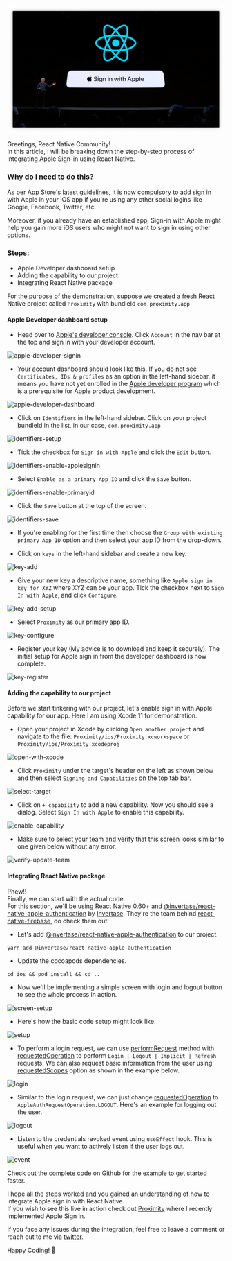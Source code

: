 ![cover](./assets/cover.png)

Greetings, React Native Community! 
<br /> In this article, I will be breaking down the step-by-step process of integrating Apple Sign-in using React Native.

### Why do I need to do this?

As per App Store's latest guidelines, it is now compulsory to add sign in with Apple in your iOS app if you're using any other social logins like Google, Facebook, Twitter, etc.

Moreover, if you already have an established app, Sign-in with Apple might help you gain more iOS users who might not want to sign in using other options.

### Steps:

* Apple Developer dashboard setup
* Adding the capability to our project
* Integrating React Native package

For the purpose of the demonstration, suppose we created a fresh React Native project called `Proximity` with bundleId `com.proximity.app`

#### Apple Developer dashboard setup

* Head over to [Apple's developer console](https://developer.apple.com/). Click `Account` in the nav bar at the top and sign in with your developer account.

![apple-developer-signin](https://user-images.githubusercontent.com/29705703/76698864-8261d580-66cd-11ea-9c88-0e9ae4ca156d.png)

* Your account dashboard should look like this. If you do not see `Certificates, IDs & profiles` as an option in the left-hand sidebar, it means you have not yet enrolled in the [Apple developer program](https://developer.apple.com/programs/) which is a prerequisite for Apple product development.

![apple-developer-dashboard](https://user-images.githubusercontent.com/29705703/76698862-7ece4e80-66cd-11ea-95e7-c1925b0e835c.png)

* Click on `Identifiers` in the left-hand sidebar. Click on your project bundleId in the list, in our case, `com.proximity.app`

![identifiers-setup](https://user-images.githubusercontent.com/29705703/76698872-8db50100-66cd-11ea-9ee7-f1be899b0a55.png)

* Tick the checkbox for `Sign in with Apple` and click the `Edit` button.

![identifiers-enable-applesignin](https://user-images.githubusercontent.com/29705703/76698869-8988e380-66cd-11ea-928a-5fc3787e33cc.png)

* Select `Enable as a primary App ID` and click the `Save` button.

![identifiers-enable-primaryid](https://user-images.githubusercontent.com/29705703/76698870-8b52a700-66cd-11ea-8577-6e2614582743.png)

* Click the `Save` button at the top of the screen.

![identifiers-save](https://user-images.githubusercontent.com/29705703/76698871-8c83d400-66cd-11ea-85c2-ffb0d9836dd9.png)

*  If you're enabling for the first time then choose the `Group with existing primary App ID` option and then select your app ID from the drop-down.

* Click on `keys` in the left-hand sidebar and create a new key.

![key-add](https://user-images.githubusercontent.com/29705703/76698875-8f7ec480-66cd-11ea-9e78-667d339ab842.png)

* Give your new key a descriptive name, something like `Apple sign in key for XYZ` where XYZ can be your app. Tick the checkbox next to `Sign In with Apple`, and click `Configure`.

![key-add-setup](https://user-images.githubusercontent.com/29705703/76698876-91488800-66cd-11ea-9c06-b76337d7799b.png)

* Select `Proximity` as our primary app ID.

![key-configure](https://user-images.githubusercontent.com/29705703/76698879-9279b500-66cd-11ea-9d65-1494276282ec.png)

* Register your key (My advice is to download and keep it securely). The initial setup for Apple sign in from the developer dashboard is now complete.

![key-register](https://user-images.githubusercontent.com/29705703/76698881-93aae200-66cd-11ea-8646-6e77873b7b72.png)

#### Adding the capability to our project

Before we start tinkering with our project, let's enable sign in with Apple capability for our app. Here I am using Xcode 11 for demonstration.

* Open your project in Xcode by clicking `Open another project` and navigate to the file: `Proximity/ios/Proximity.xcworkspace` or `Proximity/ios/Proximity.xcodeproj` 

![open-with-xcode](https://user-images.githubusercontent.com/29705703/76699451-990b2b00-66d3-11ea-99ad-de15891fcdca.png)

* Click `Proximity` under the target's header on the left as shown below and then select `Signing and Capabilities` on the top tab bar.

![select-target](https://user-images.githubusercontent.com/29705703/76699449-97d9fe00-66d3-11ea-916e-c2eba1376759.png)

* Click on `+ capability` to add a new capability. Now you should see a dialog. Select `Sign In with Apple` to enable this capability.

![enable-capability](https://user-images.githubusercontent.com/29705703/76699447-94467700-66d3-11ea-902e-35f41d20ebe8.png)

* Make sure to select your team and verify that this screen looks similar to one given below without any error.

![verify-update-team](https://user-images.githubusercontent.com/29705703/76699446-8e509600-66d3-11ea-86fa-ca25e1ca86b6.png)

#### Integrating React Native package

Phew!! 
<br /> Finally, we can start with the actual code.
<br /> For this section, we'll be using React Native 0.60+ and [@invertase/react-native-apple-authentication](https://github.com/invertase/react-native-apple-authentication) by [Invertase](http://invertase.io/). They're the team behind [react-native-firebase](https://github.com/invertase/react-native-firebase), do check them out!

* Let's add [@invertase/react-native-apple-authentication](https://github.com/invertase/react-native-apple-authentication) to our project.

``` 
yarn add @invertase/react-native-apple-authentication
```

* Update the cocoapods dependencies.

``` 
cd ios && pod install && cd ..
```

* Now we'll be implementing a simple screen with login and logout button to see the whole process in action.

![screen-setup](https://user-images.githubusercontent.com/29705703/76702297-bb5e7200-66ee-11ea-8dea-3c767b77bb81.png)

* Here's how the basic code setup might look like.

![setup](https://user-images.githubusercontent.com/29705703/76702315-e5b02f80-66ee-11ea-8834-59974591271f.png)

* To perform a login request, we can use [performRequest](https://github.com/invertase/react-native-apple-authentication/blob/master/docs/interfaces/_lib_index_d_.rnappleauth.module.md#performrequest) method with [requestedOperation](https://github.com/invertase/react-native-apple-authentication/blob/master/docs/interfaces/_lib_index_d_.rnappleauth.appleauthrequestoptions.md#optional-requestedoperation) to perform `Login | Logout | Implicit | Refresh` requests. We can also request basic information from the user using [requestedScopes](https://github.com/invertase/react-native-apple-authentication/blob/master/docs/interfaces/_lib_index_d_.rnappleauth.appleauthrequestoptions.md#optional-requestedscopes) option as shown in the example below.

![login](https://user-images.githubusercontent.com/29705703/76702313-e3e66c00-66ee-11ea-8300-4d9caa0fdd7e.png)

* Similar to the login request, we can just change [requestedOperation](https://github.com/invertase/react-native-apple-authentication/blob/master/docs/interfaces/_lib_index_d_.rnappleauth.appleauthrequestoptions.md#optional-requestedoperation) to `AppleAuthRequestOperation.LOGOUT`. Here's an example for logging out the user.

![logout](https://user-images.githubusercontent.com/29705703/76702314-e5179900-66ee-11ea-84dc-f8a49fe17515.png)

* Listen to the credentials revoked event using `useEffect` hook. This is useful when you want to actively listen if the user logs out.

![event](https://user-images.githubusercontent.com/29705703/76702309-de892180-66ee-11ea-9116-68d36af2ff3f.png)

Check out the [complete code](https://github.com/karanpratapsingh/guides-and-articles/blob/master/Articles/Sign%20in%20with%20apple/code%20snippets/AppleLogin.tsx) on Github for the example to get started faster.

I hope all the steps worked and you gained an understanding of how to integrate Apple sign in with React Native. <br />
If you wish to see this live in action check out [Proximity](https://github.com/karanpratapsingh/Proximity) where I recently implemented Apple Sign in.

If you face any issues during the integration, feel free to leave a comment or reach out to me via [twitter](https://twitter.com/karan_6864).

Happy Coding! 🎉